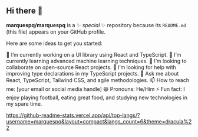## Hi there 👋

**marquespq/marquespq** is a ✨ _special_ ✨ repository because its `README.md` (this file) appears on your GitHub profile.

Here are some ideas to get you started:

🔭 I’m currently working on a UI library using React and TypeScript.
🌱 I’m currently learning advanced machine learning techniques.
👯 I’m looking to collaborate on open-source React projects.
🤔 I’m looking for help with improving type declarations in my TypeScript projects.
💬 Ask me about React, TypeScript, Tailwind CSS, and agile methodologies.
📫 How to reach me: [your email or social media handle]
😄 Pronouns: He/Him
⚡ Fun fact: I enjoy playing football, eating great food, and studying new technologies in my spare time.


https://github-readme-stats.vercel.app/api/top-langs/?username=marquespq&layout=compact&langs_count=6&theme=dracula%22


